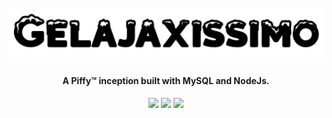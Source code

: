 <h1 align="center"> <br>
  <img src="final/img/logo.png">
</h1>

<h4 align="center">
  A Piffy™ inception built with MySQL and NodeJs. <br>
</h4>

<p align="center">
  <img src="https://img.shields.io/badge/release-v0.0.0-brightgreen.svg">
  <img src="https://img.shields.io/badge/status-beta-D10000.svg">
  <a href="https://paypal.me/dreadlord"><img src="https://img.shields.io/badge/donate-paypal-blue.svg"></a>
</p>
